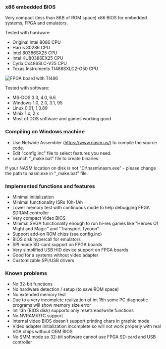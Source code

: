 ### x86 embedded BIOS
Very compact (less than 8KB of ROM space) x86 BIOS for embedded systems, FPGA and emulators.

Tested with hardware:
* Original Intel 8086 CPU
* Harris 80286 CPU
* Intel 80386SX25 CPU
* Intel KU80386EX25 CPU
* Cyrix Cx486SLC-V25 CPU
* Texas Instruments TI486SXLC2-G50 CPU

![FPGA board with TI486](https://github.com/b-dmitry1/BIOS/blob/main/BoardTI486.jpg)

Tested with software:
* MS-DOS 3.3, 4.0, 6.6
* Windows 1.0, 2.0, 3.1, 95
* Linux 0.01, 1.3.89
* Minix 1.x, 2.x
* Most of DOS software and games working good

### Compiling on Windows machine

* Use Netwide Assembler (https://www.nasm.us/) to compile the source code.
* Edit "config.inc" file to select features you need.
* Launch "\_make.bat" file to create binaries.

If your NASM location on disk is not "C:\nasm\nasm.exe" - please change the path to nasm.exe in "\_make.bat" file.

### Implemented functions and features
* Minimal initialization
* Minimal functionality ISRs 10h-1Ah
* Lower memory test with continuous mode to help debugging FPGA SDRAM controller
* Very compact Video BIOS
* Minimal SVGA functionality enough to run hi-res games like "Heroes Of Might and Magic" and "Transport Tycoon"
* Support add-on ROM chips (see config.inc)
* BIOS disk hypercall for emulators
* SPI mode SD-card support on FPGA boards
* Very simplified USB HID device support on FPGA boards
* Good for a systems without video adapter
* Customizable SPI/USB drivers

### Known problems
* No 32-bit functions
* No hardware detection / setup (to save ROM space)
* No extended memory test
* Due to a very incomplete realization of int 15h some PC diagnostic programs will show memory size error
* Int 13h (BIOS disk) supports only reset/read/write functions
* No NVRAM/RTC support
* Internal video BIOS doesn't support printing chars in graphic mode
* Video adapter initialization incomplete so will not work properly with real VGA chips without OEM BIOS
* No SMM mode so 32-bit software cannot use FPGA SD-card and USB controller
